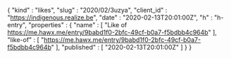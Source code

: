 {
  "kind" : "likes",
  "slug" : "2020/02/3uzya",
  "client_id" : "https://indigenous.realize.be",
  "date" : "2020-02-13T20:01:00Z",
  "h" : "h-entry",
  "properties" : {
    "name" : [ "Like of https://me.hawx.me/entry/9babd1f0-2bfc-49cf-b0a7-f5bdbb4c964b" ],
    "like-of" : [ "https://me.hawx.me/entry/9babd1f0-2bfc-49cf-b0a7-f5bdbb4c964b" ],
    "published" : [ "2020-02-13T20:01:00Z" ]
  }
}

